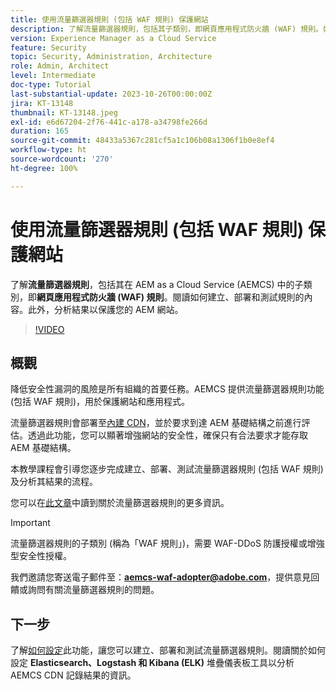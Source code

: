 ```yaml
---
title: 使用流量篩選器規則 (包括 WAF 規則) 保護網站
description: 了解流量篩選器規則，包括其子類別，即網頁應用程式防火牆 (WAF) 規則。如何建立、部署和測試規則。此外，分析結果以保護您的 AEM 網站。
version: Experience Manager as a Cloud Service
feature: Security
topic: Security, Administration, Architecture
role: Admin, Architect
level: Intermediate
doc-type: Tutorial
last-substantial-update: 2023-10-26T00:00:00Z
jira: KT-13148
thumbnail: KT-13148.jpeg
exl-id: e6d67204-2f76-441c-a178-a34798fe266d
duration: 165
source-git-commit: 48433a5367c281cf5a1c106b08a1306f1b0e8ef4
workflow-type: ht
source-wordcount: '270'
ht-degree: 100%

---
```


# 使用流量篩選器規則 (包括 WAF 規則) 保護網站

了解&#x200B;**流量篩選器規則**，包括其在 AEM as a Cloud Service (AEMCS) 中的子類別，即&#x200B;**網頁應用程式防火牆 (WAF) 規則**。閱讀如何建立、部署和測試規則的內容。此外，分析結果以保護您的 AEM 網站。

>[!VIDEO](https://video.tv.adobe.com/v/3425401?quality=12&learn=on)

## 概觀

降低安全性漏洞的風險是所有組織的首要任務。AEMCS 提供流量篩選器規則功能 (包括 WAF 規則)，用於保護網站和應用程式。

流量篩選器規則會部署至[內建 CDN](https://experienceleague.adobe.com/docs/experience-manager-cloud-service/content/implementing/content-delivery/cdn.html)，並於要求到達 AEM 基礎結構之前進行評估。透過此功能，您可以顯著增強網站的安全性，確保只有合法要求才能存取 AEM 基礎結構。

本教學課程會引導您逐步完成建立、部署、測試流量篩選器規則 (包括 WAF 規則) 及分析其結果的流程。

您可以在[此文章](https://experienceleague.adobe.com/docs/experience-manager-cloud-service/content/security/traffic-filter-rules-including-waf.html?lang=zh-Hant)中讀到關於流量篩選器規則的更多資訊。

>[!IMPORTANT]
>
> 流量篩選器規則的子類別 (稱為「WAF 規則」)，需要 WAF-DDoS 防護授權或增強型安全性授權。

我們邀請您寄送電子郵件至：**aemcs-waf-adopter@adobe.com**，提供意見回饋或詢問有關流量篩選器規則的問題。

## 下一步

了解[如何設定](./how-to-setup.md)此功能，讓您可以建立、部署和測試流量篩選器規則。閱讀關於如何設定 **Elasticsearch、Logstash 和 Kibana (ELK)** 堆疊儀表板工具以分析 AEMCS CDN 記錄結果的資訊。


